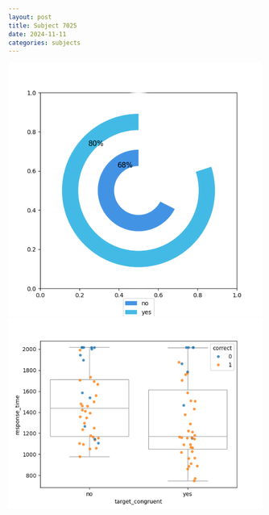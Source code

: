 ```yaml
---
layout: post
title: Subject 7025
date: 2024-11-11
categories: subjects
---
```


![](data/7025/run-5/7025_accuracy_target_congruence.png)
![](data/7025/run-5/7025_rt_congruence.png)
